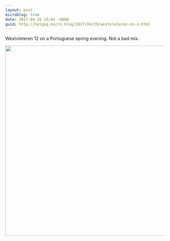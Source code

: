 ```yaml
---
layout: post
microblog: true
date: 2017-04-29 19:04 -0000
guid: http://helgeg.micro.blog/2017/04/29/westvleteren-on-a.html
---
```

Westvleteren 12 on a Portuguese spring evening. Not a bad mix. 

<img src="http://helgeg.micro.blog/uploads/2017/5ac2f3a113.jpg" width="600" height="600" style="height: auto" />
